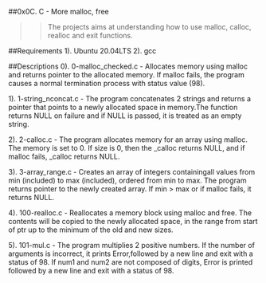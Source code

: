 ##0x0C. C - More malloc, free
>>The projects aims at understanding how to use malloc, calloc, realloc and exit functions.

##Requirements
	1). Ubuntu 20.04LTS
	2). gcc

##Descriptions
0). 0-malloc_checked.c - Allocates memory using malloc and returns pointer to the allocated memory. If malloc fails, the program causes a normal termination process with status value (98).

1). 1-string_nconcat.c - The program concatenates 2 strings and returns a pointer that points to a newly allocated space in memory.The function  returns NULL on failure and if NULL is passed, it is treated as an empty string.

2). 2-calloc.c - The program allocates memory for an array using malloc. The memory is set to 0. If size is 0, then the _calloc returns NULL, and if malloc fails, _calloc returns NULL.

3). 3-array_range.c - Creates an array of integers containingall values from min (included) to max (included), ordered from min to max. The program returns pointer to the newly created array. If min > max or if malloc fails, it returns NULL.

4). 100-realloc.c - Reallocates a memory block using malloc and free. The contents will be copied to the newly allocated space, in the range from start of ptr up to the minimum of the old and new sizes.

5). 101-mul.c - The program multiplies 2 positive numbers. If the number of arguments is incorrect, it prints Error,followed by a new line and exit with a status of 98. If num1 and num2 are not composed of digits, Error is printed followed by a new line and exit with a status of 98.
